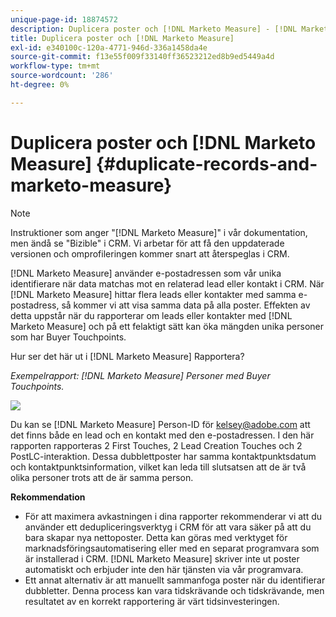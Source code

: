 ```yaml
---
unique-page-id: 18874572
description: Duplicera poster och [!DNL Marketo Measure] - [!DNL Marketo Measure] - Produktdokumentation
title: Duplicera poster och [!DNL Marketo Measure]
exl-id: e340100c-120a-4771-946d-336a1458da4e
source-git-commit: f13e55f009f33140ff36523212ed8b9ed5449a4d
workflow-type: tm+mt
source-wordcount: '286'
ht-degree: 0%

---
```


# Duplicera poster och [!DNL Marketo Measure] {#duplicate-records-and-marketo-measure}

>[!NOTE]
>
>Instruktioner som anger &quot;[!DNL Marketo Measure]&quot; i vår dokumentation, men ändå se &quot;Bizible&quot; i CRM. Vi arbetar för att få den uppdaterade versionen och omprofileringen kommer snart att återspeglas i CRM.

[!DNL Marketo Measure] använder e-postadressen som vår unika identifierare när data matchas mot en relaterad lead eller kontakt i CRM. När [!DNL Marketo Measure] hittar flera leads eller kontakter med samma e-postadress, så kommer vi att visa samma data på alla poster. Effekten av detta uppstår när du rapporterar om leads eller kontakter med [!DNL Marketo Measure] och på ett felaktigt sätt kan öka mängden unika personer som har Buyer Touchpoints.

Hur ser det här ut i [!DNL Marketo Measure] Rapportera?

_Exempelrapport: [!DNL Marketo Measure] Personer med Buyer Touchpoints._

![](assets/1-1.png)

Du kan se [!DNL Marketo Measure] Person-ID för kelsey@adobe.com att det finns både en lead och en kontakt med den e-postadressen. I den här rapporten rapporteras 2 First Touches, 2 Lead Creation Touches och 2 PostLC-interaktion. Dessa dubblettposter har samma kontaktpunktsdatum och kontaktpunktsinformation, vilket kan leda till slutsatsen att de är två olika personer trots att de är samma person.

**Rekommendation**

* För att maximera avkastningen i dina rapporter rekommenderar vi att du använder ett dedupliceringsverktyg i CRM för att vara säker på att du bara skapar nya nettoposter. Detta kan göras med verktyget för marknadsföringsautomatisering eller med en separat programvara som är installerad i CRM. [!DNL Marketo Measure] skriver inte ut poster automatiskt och erbjuder inte den här tjänsten via vår programvara.
* Ett annat alternativ är att manuellt sammanfoga poster när du identifierar dubbletter. Denna process kan vara tidskrävande och tidskrävande, men resultatet av en korrekt rapportering är värt tidsinvesteringen.
